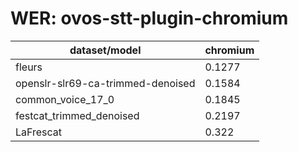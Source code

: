 
# WER: ovos-stt-plugin-chromium
|dataset/model|chromium|
|-|-|
| fleurs | 0.1277 |
| openslr-slr69-ca-trimmed-denoised | 0.1584 |
| common_voice_17_0 | 0.1845 |
| festcat_trimmed_denoised | 0.2197 |
| LaFrescat | 0.322 |